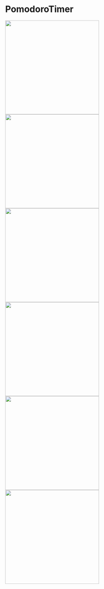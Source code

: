 # PomodoroTimer

<div>
<img src="https://user-images.githubusercontent.com/6063541/211192550-a7afa3d1-48c3-468e-8a59-89ab28b0f3b6.png" width="300" />
<img src="https://user-images.githubusercontent.com/6063541/211192553-89f8cbfc-f6db-4b97-8a8f-4727fedff0b6.png" width="300" />
<img src="https://user-images.githubusercontent.com/6063541/211192555-7febc4d2-609b-4a78-9ed6-ffe815cbb2a1.png" width="300" />
</div>

<div>
<img src="https://user-images.githubusercontent.com/6063541/211192560-5a7090e6-55bf-41f7-87cc-3158c78da432.png" width="300" />
<img src="https://user-images.githubusercontent.com/6063541/211192564-fe16917a-983e-450a-903c-2bf991cb8025.png" width="300" />
<img src="https://user-images.githubusercontent.com/6063541/211192569-4da82e51-4234-40e2-98a4-5e2b5cecb73e.png" width="300" />
</div>

